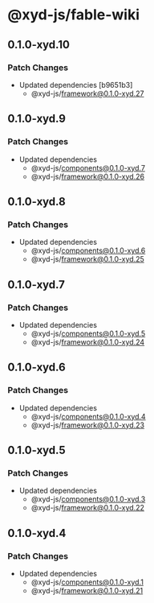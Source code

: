 # @xyd-js/fable-wiki

## 0.1.0-xyd.10

### Patch Changes

- Updated dependencies [b9651b3]
  - @xyd-js/framework@0.1.0-xyd.27

## 0.1.0-xyd.9

### Patch Changes

- Updated dependencies
  - @xyd-js/components@0.1.0-xyd.7
  - @xyd-js/framework@0.1.0-xyd.26

## 0.1.0-xyd.8

### Patch Changes

- Updated dependencies
  - @xyd-js/components@0.1.0-xyd.6
  - @xyd-js/framework@0.1.0-xyd.25

## 0.1.0-xyd.7

### Patch Changes

- Updated dependencies
  - @xyd-js/components@0.1.0-xyd.5
  - @xyd-js/framework@0.1.0-xyd.24

## 0.1.0-xyd.6

### Patch Changes

- Updated dependencies
  - @xyd-js/components@0.1.0-xyd.4
  - @xyd-js/framework@0.1.0-xyd.23

## 0.1.0-xyd.5

### Patch Changes

- Updated dependencies
  - @xyd-js/components@0.1.0-xyd.3
  - @xyd-js/framework@0.1.0-xyd.22

## 0.1.0-xyd.4

### Patch Changes

- Updated dependencies
  - @xyd-js/components@0.1.0-xyd.1
  - @xyd-js/framework@0.1.0-xyd.21
